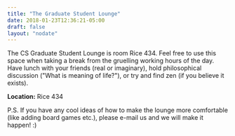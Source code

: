 ```yaml
---
title: "The Graduate Student Lounge"
date: 2018-01-23T12:36:21-05:00
draft: false
layout: "nodate"
---
```


The CS Graduate Student Lounge is room Rice 434. Feel free to use this space when taking a break from the gruelling working hours of the day. Have lunch with your friends (real or imaginary), hold philosophical discussion ("What is meaning of life?"), or try and find zen (if you believe it exists).

**Location:** Rice 434


P.S. If you have any cool ideas of how to make the lounge more comfortable (like adding board games etc.), please e-mail us and we will make it happen! :)
